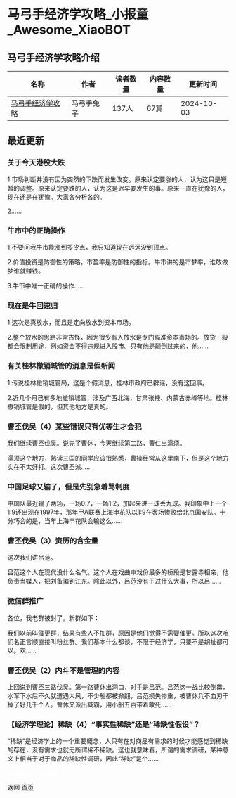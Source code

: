 # 马弓手经济学攻略_小报童_Awesome_XiaoBOT

## 马弓手经济学攻略介绍
>   
  


|名称|作者|读者数量|内容数量|更新时间|
|---|---|---|---|---|
|[马弓手经济学攻略](https://xiaobot.net/p/maquan_econ?refer=0b133df9-27dc-423b-8101-639049001c13)|马弓手兔子|137人|67篇|2024-10-03|

## 最近更新
### 关于今天港股大跌

1.市场判断并没有因为突然的下跌而发生改变。原来认定要涨的人，认为这只是短暂的调整。原来认定要跌的人，认为这是迟早要发生的事。原来一直在犹豫的人，现在还是在犹豫。大家各分析各的。

2......

### 牛市中的正确操作

1.不要问我牛市能涨到多少点，我只知道现在远远没到顶点。

2.价值投资是防御性的策略，市盈率是防御性的指标。牛市讲的是市梦率，谁敢做梦谁就赚钱。

3.牛市中唯一正确的操作......

### 现在是牛回速归

1.这次是真放水，而且是定向放水到资本市场。

2.整个放水的思路非常古怪，因为很少有人放水是专门瞄准资本市场的。放贷一般都会限制用途，例如资金不得违规进入股市。只有他是颠倒过来的，他......

### 有关桂林撤销城管的消息是假新闻

1.传说桂林撤销城管局，这是个假消息，桂林市政府已辟谣，没有这回事。

2.近几个月已有多地撤销城管，涉及广西北海，甘肃张掖、内蒙古赤峰等地。桂林撤销城管是假的，但其他地方是真的。

### 曹丕伐吴（4）某些错误只有优等生才会犯

我们继续曹丕伐吴。说完了曹休，今天继续第二路，曹仁出濡须。



濡须这个地方，熟读三国的同学应该很熟悉，曹操经常从这里南下，但是这个地方实在不太好打。这次曹丕派......

### 中国足球又输了，但是先别急着骂制度

中国队最近输了两场，一场0:7，一场1:2，加起来进一球丢九球。我印象中上一个1:9还出现在1997年，那年甲A联赛上海申花队以1:9在客场惨败给北京国安队。十分巧合的是，当年上海申花队会输这么......

### 曹丕伐吴（3）资历的含金量

这次我们讲吕范。



吕范这个人在现代没什么名气。这个人在戏曲中戏份最多的桥段是甘露寺相亲，他负责当媒人，把刘备骗到江东。除此以外，吕范没有干过什么大事，所以吕......

### 微信群推广

各位，我老群被封了。新群如下：

我们以前叫催更群，结果有些人不加群，原因是他们觉得不需要催更。所以这次咱们名正言顺直接叫粉丝群。我们基本什么都谈，不限于经济学，只要不是胡扯都可以。欢......

### 曹丕伐吴（2）内斗不是管理的内容

上回说到曹丕三路伐吴。第一路曹休出洞口，对手是吕范。吕范这一战比较倒霉，水军下水后不久就遭遇大风，不少船都被掀翻，吕范损失惨重，被曹休兵不血刃干掉了好几千个人。曹休又派出臧霸，用小船五百带着敢死......

### 【经济学理论】稀缺（4）“事实性稀缺”还是“稀缺性假设”？

“稀缺”是经济学上的一个重要概念，人只有在对商品有需求的时候才能感觉到稀缺的存在，没有需求也就无所谓稀不稀缺。这也就意味着，所谓的需求调研，某种意义上相当于对于商品的稀缺性调研，因此“稀缺”是个......


<a href="https://github.com/Reno9527/awesome-xiaobot" style="color: white; text-decoration: none;">awesome-xiaobot</a>

返回 [首页](../README.md)
